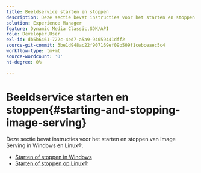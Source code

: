 ```yaml
---
title: Beeldservice starten en stoppen
description: Deze sectie bevat instructies voor het starten en stoppen van Image Serving in Windows en Linux®.
solution: Experience Manager
feature: Dynamic Media Classic,SDK/API
role: Developer,User
exl-id: db5b6461-722c-4ed7-a5a9-94059441dff2
source-git-commit: 3be1d948ac22f907169ef09b509f1cebceaec5c4
workflow-type: tm+mt
source-wordcount: '0'
ht-degree: 0%

---
```


# Beeldservice starten en stoppen{#starting-and-stopping-image-serving}

Deze sectie bevat instructies voor het starten en stoppen van Image Serving in Windows en Linux®.

* [Starten of stoppen in Windows](t-startstop-windows.md)
* [Starten of stoppen op Linux®](t-startstop-linux.md)
